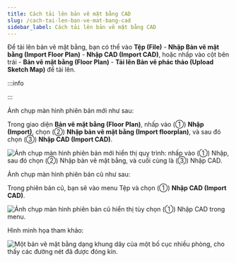 ```yaml
---
title: Cách tải lên bản vẽ mặt bằng CAD
slug: /cach-tai-len-ban-ve-mat-bang-cad
sidebar_label: Cách tải lên bản vẽ mặt bằng CAD
---
```


Để tải lên bản vẽ mặt bằng, bạn có thể vào **Tệp (File)** - **Nhập Bản vẽ mặt bằng (Import Floor Plan)** - **Nhập CAD (Import CAD)**, hoặc nhấp vào cột bên trái - **Bản vẽ mặt bằng (Floor Plan)** - **Tải lên Bản vẽ phác thảo (Upload Sketch Map)** để tải lên.

:::info

:::

Ảnh chụp màn hình phiên bản mới như sau:

Trong giao diện **Bản vẽ mặt bằng (Floor Plan)**, nhấp vào (①) **Nhập (Import)**, chọn (②) **Nhập bản vẽ mặt bằng (Import floorplan)**, và sau đó chọn (③) **Nhập CAD (Import CAD)**.

![Ảnh chụp màn hình phiên bản mới hiển thị quy trình: nhấp vào (①) Nhập, sau đó chọn (②) Nhập bản vẽ mặt bằng, và cuối cùng là (③) Nhập CAD.](https://storage.googleapis.com/jegavn_kb/images/44ac7a9a-307d-465a-94f9-2922a96c4b3f.png)

Ảnh chụp màn hình phiên bản cũ như sau:

Trong phiên bản cũ, bạn sẽ vào menu Tệp và chọn (①) **Nhập CAD (Import CAD)**.

![Ảnh chụp màn hình phiên bản cũ hiển thị tùy chọn (①) Nhập CAD trong menu.](https://storage.googleapis.com/jegavn_kb/images/f25d39bb-ab94-45a4-bc08-1fba9adfcec2.png)

Hình minh họa tham khảo:

![Một bản vẽ mặt bằng dạng khung dây của một bố cục nhiều phòng, cho thấy các đường nét đã được đóng kín.](https://storage.googleapis.com/jegavn_kb/images/fdba8e5f186949a3be67ffca3c60e48e.png)